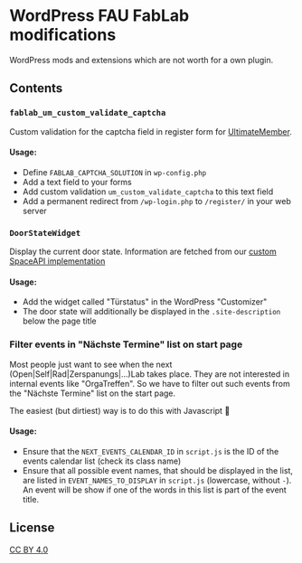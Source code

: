 # WordPress FAU FabLab modifications

WordPress mods and extensions which are not worth for a own plugin.

## Contents

### `fablab_um_custom_validate_captcha`

Custom validation for the captcha field in register form for
[UltimateMember](https://github.com/ultimatemember/ultimatemember/).

#### Usage:

- Define `FABLAB_CAPTCHA_SOLUTION` in `wp-config.php`
- Add a text field to your forms
- Add custom validation `um_custom_validate_captcha` to this text field
- Add a permanent redirect from `/wp-login.php` to `/register/` in your web server

### `DoorStateWidget`

Display the current door state. Information are fetched from our [custom SpaceAPI
implementation](https://github.com/fau-fablab/spaceapi/)

#### Usage:

- Add the widget called "Türstatus" in the WordPress "Customizer"
- The door state will additionally be displayed in the `.site-description` below the page title

### Filter events in "Nächste Termine" list on start page

Most people just want to see when the next (Open|Self|Rad|Zerspanungs|...)Lab takes place.
They are not interested in internal events like "OrgaTreffen".
So we have to filter out such events from the "Nächste Termine" list on the start page.

The easiest (but dirtiest) way is to do this with Javascript :tada:

#### Usage:

- Ensure that the `NEXT_EVENTS_CALENDAR_ID` in `script.js` is the ID of the events calendar list
  (check its class name)
- Ensure that all possible event names, that should be displayed in the list, are listed in
  `EVENT_NAMES_TO_DISPLAY` in `script.js` (lowercase, without `-`). An event will be show if one of
  the words in this list is part of the event title.

## License

[CC BY 4.0](https://creativecommons.org/licenses/by/4.0/)

